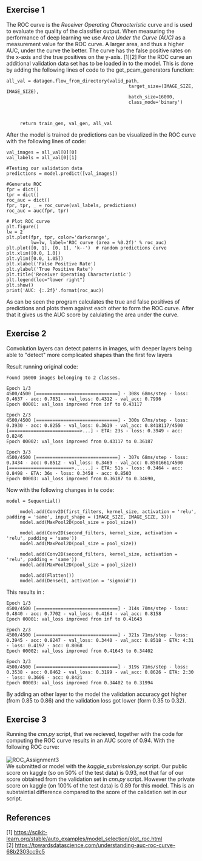 ## Exercise 1
The ROC curve is the *Receiver Operating Characteristic* curve and is used to evaluate the quality of the classifier output.
When measuring the performance of deep learning we use *Area Under the Curve (AUC)* as a measurement value for the ROC curve. A larger area, and thus a higher AUC, under the curve the better. The curve has the false positive rates on the x-axis and the true positives on the y-axis. [1][2] For the ROC curve an additional validation data set has to be loaded in to the model. This is done by adding the following lines of code to the get_pcam_generators function:
```
all_val = datagen.flow_from_directory(valid_path,
                                             target_size=(IMAGE_SIZE, IMAGE_SIZE),
                                             batch_size=16000,
                                             class_mode='binary')
     
     
        
     return train_gen, val_gen, all_val
```
After the model is trained de predictions can be visualized in the ROC curve with the following lines of code:
```
val_images = all_val[0][0]
val_labels = all_val[0][1]

#Testing our validation data
predictions = model.predict([val_images])

#Generate ROC
fpr = dict()
tpr = dict()
roc_auc = dict()
fpr, tpr, _ = roc_curve(val_labels, predictions)
roc_auc = auc(fpr, tpr)

# Plot ROC curve
plt.figure()
lw = 2
plt.plot(fpr, tpr, color='darkorange', 
         lw=lw, label='ROC curve (area = %0.2f)' % roc_auc)
plt.plot([0, 1], [0, 1], 'k--')  # random predictions curve
plt.xlim([0.0, 1.0])
plt.ylim([0.0, 1.05])
plt.xlabel('False Positive Rate')
plt.ylabel('True Positive Rate')
plt.title('Receiver Operating Characteristic')
plt.legend(loc="lower right")
plt.show()
print('AUC: {:.2f}'.format(roc_auc))
```
As can be seen the program calculates the true and false positives of predictions and plots them against each other to form the ROC curve. After that it gives us the AUC score by calulating the area under the curve. 

## Exercise 2
Convolution layers can detect paterns in images, with deeper layers being able to "detect" more complicated shapes than the first few layers

Result running original code:
```
Found 16000 images belonging to 2 classes.

Epoch 1/3
4500/4500 [==============================] - 308s 68ms/step - loss: 0.4637 - acc: 0.7831 - val_loss: 0.4312 - val_acc: 0.7996
Epoch 00001: val_loss improved from inf to 0.43117

Epoch 2/3
4500/4500 [==============================] - 300s 67ms/step - loss: 0.3930 - acc: 0.8255 - val_loss: 0.3619 - val_acc: 0.8418117/4500 [==========================>...] - ETA: 23s - loss: 0.3949 - acc: 0.8246
Epoch 00002: val_loss improved from 0.43117 to 0.36187

Epoch 3/3
4500/4500 [==============================] - 307s 68ms/step - loss: 0.3434 - acc: 0.8512 - val_loss: 0.3469 - val_acc: 0.8501661/4500 [=======================>......] - ETA: 51s - loss: 0.3464 - acc: 0.8498 - ETA: 36s - loss: 0.3458 - acc: 0.8503
Epoch 00003: val_loss improved from 0.36187 to 0.34690,
```
Now with the following changes in te code:
```
model = Sequential()

     model.add(Conv2D(first_filters, kernel_size, activation = 'relu', padding = 'same', input_shape = (IMAGE_SIZE, IMAGE_SIZE, 3)))
     model.add(MaxPool2D(pool_size = pool_size))

     model.add(Conv2D(second_filters, kernel_size, activation = 'relu', padding = 'same'))
     model.add(MaxPool2D(pool_size = pool_size))

     model.add(Conv2D(second_filters, kernel_size, activation = 'relu', padding = 'same'))
     model.add(MaxPool2D(pool_size = pool_size))
     
     model.add(Flatten())
     model.add(Dense(1, activation = 'sigmoid'))
```
This results in :
```
Epoch 1/3
4500/4500 [==============================] - 314s 70ms/step - loss: 0.4840 - acc: 0.7702 - val_loss: 0.4164 - val_acc: 0.8158
Epoch 00001: val_loss improved from inf to 0.41643

Epoch 2/3
4500/4500 [==============================] - 321s 71ms/step - loss: 0.3945 - acc: 0.8247 - val_loss: 0.3440 - val_acc: 0.8518 - ETA: 4:31 - loss: 0.4197 - acc: 0.8068
Epoch 00002: val_loss improved from 0.41643 to 0.34402

Epoch 3/3
4500/4500 [==============================] - 319s 71ms/step - loss: 0.3538 - acc: 0.8462 - val_loss: 0.3199 - val_acc: 0.8626 - ETA: 2:30 - loss: 0.3606 - acc: 0.8421
Epoch 00003: val_loss improved from 0.34402 to 0.31994
```
By adding an other layer to the model the validation accuracy got higher (from 0.85 to 0.86) and the validation loss got lower 
(form 0.35 to 0.32). 
## Exercise 3
Running the *cnn.py* script, that we recieved, together with the code for computing the ROC curve results in an AUC score of 0.94. With the following ROC curve: \
\
![ROC_Assignment3](https://user-images.githubusercontent.com/46131144/55402977-05d5f580-5555-11e9-9bfb-5528775f2492.png)
\
We submitted or model with the *kaggle_submission.py* script. 
Our public score on kaggle (so on 50% of the test data) is 0.93, not that far of our score obtained from the validation set in *cnn.py* script. However the private score on kaggle (on 100% of the test data) is 0.89 for this model. This is an substaintial difference compared to the score of the calidation set in our script. 
## References 
[1] https://scikit-learn.org/stable/auto_examples/model_selection/plot_roc.html \
[2] https://towardsdatascience.com/understanding-auc-roc-curve-68b2303cc9c5
